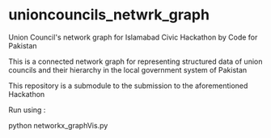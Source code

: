 # unioncouncils_netwrk_graph
Union Council's network graph for Islamabad Civic Hackathon by Code for Pakistan 

This is a connected network graph for representing structured data of union councils and their hierarchy in the local government system of Pakistan

This repository is a submodule to the submission to the aforementioned Hackathon

Run using : 

python networkx_graphVis.py
